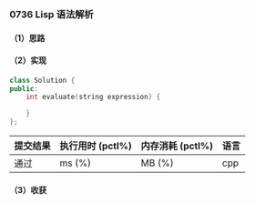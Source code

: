 ### 0736 Lisp 语法解析

#### （1）思路

#### （2）实现

```cpp
class Solution {
public:
    int evaluate(string expression) {

    }
};
```

| 提交结果 | 执行用时 (pctl%) | 内存消耗 (pctl%) | 语言 |
|:---------|:-----------------|:-----------------|:-----|
| 通过     |  ms (%)   |  MB (%)  | cpp  |

#### （3）收获
